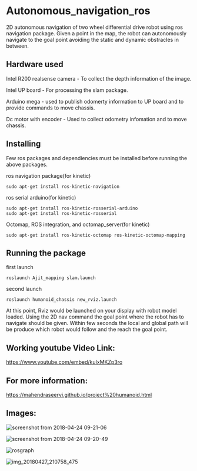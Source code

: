 # Autonomous_navigation_ros
2D autonomous navigation of two wheel differential drive robot using ros navigation package.
Given a point in the map, the robot can autonomously navigate to the goal point avoiding the static and dynamic obstracles in between.

## Hardware used
Intel R200 realsense camera - To collect the depth information of the image.

Intel UP board - For processing the slam package.

Arduino mega - used to publish odomerty information to UP board and to provide commands to move chassis.

Dc motor with encoder - Used to collect odometry infomation and to move chassis. 

## Installing
Few ros packages and dependiencies must be installed before running the above packages.

ros navigation package(for kinetic)
```
sudo apt-get install ros-kinetic-navigation
```

ros serial arduino(for kinetic)
```
sudo apt-get install ros-kinetic-rosserial-arduino
sudo apt-get install ros-kinetic-rosserial
```

Octomap, ROS integration, and octomap_server(for kinetic)
```
sudo apt-get install ros-kinetic-octomap ros-kinetic-octomap-mapping
```


## Running the package

first launch 
```
roslaunch Ajit_mapping slam.launch
```
second launch 
```
roslaunch humanoid_chassis new_rviz.launch
```

At this point, Rviz would be launched on your display with robot model loaded. Using the 2D nav command the goal point 
where the robot has to navigate should be given. Within few seconds the local and global path will be produce which robot 
would follow and the reach the goal point.

## Working youtube Video Link:
https://www.youtube.com/embed/kuIxMKZp3ro

## For more information:
https://mahendraseervi.github.io/project%20humanoid.html

## Images: 
![screenshot from 2018-04-24 09-21-06](https://user-images.githubusercontent.com/21152256/39403443-033d025c-4b9a-11e8-8583-0e2be3dfcd1f.png)

![screenshot from 2018-04-24 09-20-49](https://user-images.githubusercontent.com/21152256/39403444-0bae8ab4-4b9a-11e8-8c42-588eec430b3f.png)

![rosgraph](https://user-images.githubusercontent.com/21152256/39403445-0ebfcee8-4b9a-11e8-927b-b8c08df71f89.png)

![img_20180427_210758_475](https://user-images.githubusercontent.com/21152256/39403447-15b2f93c-4b9a-11e8-9550-34e56bdd853a.jpg)

